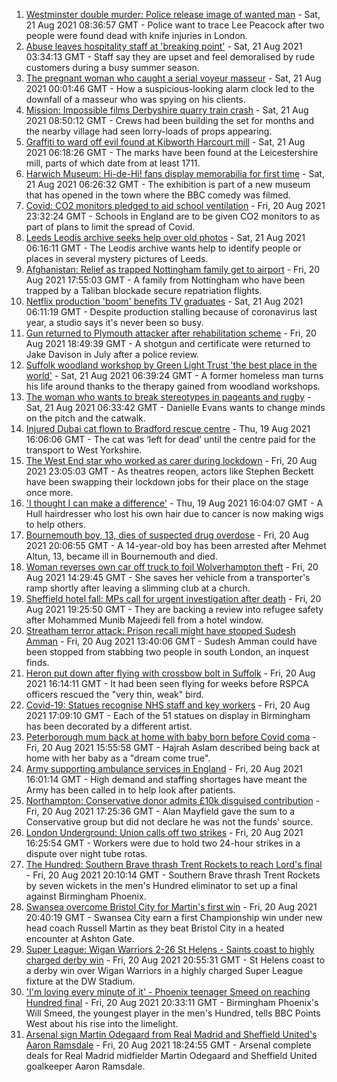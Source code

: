 1. [Westminster double murder: Police release image of wanted man](https://www.bbc.co.uk/news/uk-england-london-58282070) - Sat, 21 Aug 2021 08:36:57 GMT - Police want to trace Lee Peacock after two people were found dead with knife injuries in London.
2. [Abuse leaves hospitality staff at 'breaking point'](https://www.bbc.co.uk/news/uk-england-cornwall-58149364) - Sat, 21 Aug 2021 03:34:13 GMT - Staff say they are upset and feel demoralised by rude customers during a busy summer season.
3. [The pregnant woman who caught a serial voyeur masseur](https://www.bbc.co.uk/news/uk-england-cambridgeshire-58249002) - Sat, 21 Aug 2021 00:01:46 GMT - How a suspicious-looking alarm clock led to the downfall of a masseur who was spying on his clients.
4. [Mission: Impossible films Derbyshire quarry train crash](https://www.bbc.co.uk/news/entertainment-arts-58271871) - Sat, 21 Aug 2021 08:50:12 GMT - Crews had been building the set for months and the nearby village had seen lorry-loads of props appearing.
5. [Graffiti to ward off evil found at Kibworth Harcourt mill](https://www.bbc.co.uk/news/uk-england-leicestershire-58259268) - Sat, 21 Aug 2021 06:18:26 GMT - The marks have been found at the Leicestershire mill, parts of which date from at least 1711.
6. [Harwich Museum: Hi-de-Hi! fans display memorabilia for first time](https://www.bbc.co.uk/news/uk-england-essex-58285005) - Sat, 21 Aug 2021 06:26:32 GMT - The exhibition is part of a new museum that has opened in the town where the BBC comedy was filmed.
7. [Covid: CO2 monitors pledged to aid school ventilation](https://www.bbc.co.uk/news/education-58285359) - Fri, 20 Aug 2021 23:32:24 GMT - Schools in England are to be given CO2 monitors to as part of plans to limit the spread of Covid.
8. [Leeds Leodis archive seeks help over old photos](https://www.bbc.co.uk/news/uk-england-leeds-58280481) - Sat, 21 Aug 2021 06:16:11 GMT - The Leodis archive wants help to identify people or places in several mystery pictures of Leeds.
9. [Afghanistan: Relief as trapped Nottingham family get to airport](https://www.bbc.co.uk/news/uk-england-nottinghamshire-58283007) - Fri, 20 Aug 2021 17:55:03 GMT - A family from Nottingham who have been trapped by a Taliban blockade secure repatriation flights.
10. [Netflix production 'boom' benefits TV graduates](https://www.bbc.co.uk/news/uk-england-gloucestershire-58190577) - Sat, 21 Aug 2021 06:11:19 GMT - Despite production stalling because of coronavirus last year, a studio says it's never been so busy.
11. [Gun returned to Plymouth attacker after rehabilitation scheme](https://www.bbc.co.uk/news/uk-england-devon-58282482) - Fri, 20 Aug 2021 18:49:39 GMT - A shotgun and certificate were returned to Jake Davison in July after a police review.
12. [Suffolk woodland workshop by Green Light Trust 'the best place in the world'](https://www.bbc.co.uk/news/uk-england-suffolk-58270365) - Sat, 21 Aug 2021 06:39:24 GMT - A former homeless man turns his life around thanks to the therapy gained from woodland workshops.
13. [The woman who wants to break stereotypes in pageants and rugby](https://www.bbc.co.uk/news/uk-england-sussex-58261882) - Sat, 21 Aug 2021 06:33:42 GMT - Danielle Evans wants to change minds on the pitch and the catwalk.
14. [Injured Dubai cat flown to Bradford rescue centre](https://www.bbc.co.uk/news/uk-england-leeds-58273901) - Thu, 19 Aug 2021 16:06:06 GMT - The cat was ‘left for dead’ until the centre paid for the transport to West Yorkshire.
15. [The West End star who worked as carer during lockdown](https://www.bbc.co.uk/news/entertainment-arts-58080453) - Fri, 20 Aug 2021 23:05:03 GMT - As theatres reopen, actors like Stephen Beckett have been swapping their lockdown jobs for their place on the stage once more.
16. ['I thought I can make a difference'](https://www.bbc.co.uk/news/uk-england-humber-58274021) - Thu, 19 Aug 2021 16:04:07 GMT - A Hull hairdresser who lost his own hair due to cancer is now making wigs to help others.
17. [Bournemouth boy, 13, dies of suspected drug overdose](https://www.bbc.co.uk/news/uk-england-dorset-58287803) - Fri, 20 Aug 2021 20:06:55 GMT - A 14-year-old boy has been arrested after Mehmet Altun, 13, became ill in Bournemouth and died.
18. [Woman reverses own car off truck to foil Wolverhampton theft](https://www.bbc.co.uk/news/uk-england-birmingham-58282348) - Fri, 20 Aug 2021 14:29:45 GMT - She saves her vehicle from a transporter's ramp shortly after leaving a slimming club at a church.
19. [Sheffield hotel fall: MPs call for urgent investigation after death](https://www.bbc.co.uk/news/uk-england-south-yorkshire-58280360) - Fri, 20 Aug 2021 19:25:50 GMT - They are backing a review into refugee safety after Mohammed Munib Majeedi fell from a hotel window.
20. [Streatham terror attack: Prison recall might have stopped Sudesh Amman](https://www.bbc.co.uk/news/uk-england-london-58281243) - Fri, 20 Aug 2021 13:40:06 GMT - Sudesh Amman could have been stopped from stabbing two people in south London, an inquest finds.
21. [Heron put down after flying with crossbow bolt in Suffolk](https://www.bbc.co.uk/news/uk-england-suffolk-58285825) - Fri, 20 Aug 2021 16:14:11 GMT - It had been seen flying for weeks before RSPCA officers rescued the "very thin, weak" bird.
22. [Covid-19: Statues recognise NHS staff and key workers](https://www.bbc.co.uk/news/uk-england-birmingham-58285340) - Fri, 20 Aug 2021 17:09:10 GMT - Each of the 51 statues on display in Birmingham has been decorated by a different artist.
23. [Peterborough mum back at home with baby born before Covid coma](https://www.bbc.co.uk/news/uk-england-cambridgeshire-58283552) - Fri, 20 Aug 2021 15:55:58 GMT - Hajrah Aslam described being back at home with her baby as a "dream come true".
24. [Army supporting ambulance services in England](https://www.bbc.co.uk/news/health-58281665) - Fri, 20 Aug 2021 16:01:14 GMT - High demand and staffing shortages have meant the Army has been called in to help look after patients.
25. [Northampton: Conservative donor admits £10k disguised contribution](https://www.bbc.co.uk/news/uk-england-northamptonshire-58283529) - Fri, 20 Aug 2021 17:25:36 GMT - Alan Mayfield gave the sum to a Conservative group but did not declare he was not the funds' source.
26. [London Underground: Union calls off two strikes](https://www.bbc.co.uk/news/uk-england-london-58285333) - Fri, 20 Aug 2021 16:25:54 GMT - Workers were due to hold two 24-hour strikes in a dispute over night tube rotas.
27. [The Hundred: Southern Brave thrash Trent Rockets to reach Lord's final](https://www.bbc.co.uk/sport/cricket/58284415) - Fri, 20 Aug 2021 20:10:14 GMT - Southern Brave thrash Trent Rockets by seven wickets in the men's Hundred eliminator to set up a final against Birmingham Phoenix.
28. [Swansea overcome Bristol City for Martin's first win](https://www.bbc.co.uk/sport/football/58196357) - Fri, 20 Aug 2021 20:40:19 GMT - Swansea City earn a first Championship win under new head coach Russell Martin as they beat Bristol City in a heated encounter at Ashton Gate.
29. [Super League: Wigan Warriors 2-26 St Helens - Saints coast to highly charged derby win](https://www.bbc.co.uk/sport/rugby-league/58287751) - Fri, 20 Aug 2021 20:55:31 GMT - St Helens coast to a derby win over Wigan Warriors in a highly charged Super League fixture at the DW Stadium.
30. ['I'm loving every minute of it' - Phoenix teenager Smeed on reaching Hundred final](https://www.bbc.co.uk/sport/cricket/58267884) - Fri, 20 Aug 2021 20:33:11 GMT - Birmingham Phoenix's Will Smeed, the youngest player in the men's Hundred, tells BBC Points West about his rise into the limelight.
31. [Arsenal sign Martin Odegaard from Real Madrid and Sheffield United's Aaron Ramsdale](https://www.bbc.co.uk/sport/football/58279217) - Fri, 20 Aug 2021 18:24:55 GMT - Arsenal complete deals for Real Madrid midfielder Martin Odegaard and Sheffield United goalkeeper Aaron Ramsdale.
